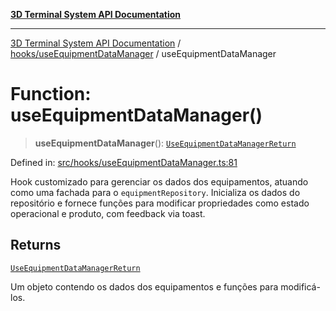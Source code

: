 [**3D Terminal System API Documentation**](../../../README.md)

***

[3D Terminal System API Documentation](../../../README.md) / [hooks/useEquipmentDataManager](../README.md) / useEquipmentDataManager

# Function: useEquipmentDataManager()

> **useEquipmentDataManager**(): [`UseEquipmentDataManagerReturn`](../interfaces/UseEquipmentDataManagerReturn.md)

Defined in: [src/hooks/useEquipmentDataManager.ts:81](https://github.com/Dicommunitas/ThreeJS_Terminal_3D/blob/5b477f54175762d5c4c643839351148d429f45bb/src/hooks/useEquipmentDataManager.ts#L81)

Hook customizado para gerenciar os dados dos equipamentos, atuando como uma fachada para o `equipmentRepository`.
Inicializa os dados do repositório e fornece funções para modificar
propriedades como estado operacional e produto, com feedback via toast.

## Returns

[`UseEquipmentDataManagerReturn`](../interfaces/UseEquipmentDataManagerReturn.md)

Um objeto contendo os dados dos equipamentos
                                        e funções para modificá-los.

